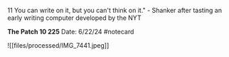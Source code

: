 11 You can write on it, but you can't think on it." - Shanker after tasting an early writing computer developed by the NYT


**The Patch 10 225** 
Date: 6/22/24
 #notecard

![[files/processed/IMG_7441.jpeg]]